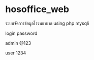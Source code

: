 # hosoffice_web
ระบบจัดการข้อมูลโรงพยาบาล
using php mysqli


login password


admin
@123

user
1234
